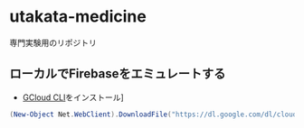 # utakata-medicine
専門実験用のリポジトリ


## ローカルでFirebaseをエミュレートする
- [GCloud CLI]()をインストール]
```ps1
(New-Object Net.WebClient).DownloadFile("https://dl.google.com/dl/cloudsdk/channels/rapid/GoogleCloudSDKInstaller.exe", "$env:Temp\GoogleCloudSDKInstaller.exe") & $env:Temp\GoogleCloudSDKInstaller.exe
```
   

